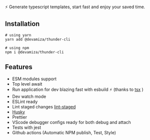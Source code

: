 ⚡️ Generate typescript templates, start fast and enjoy your saved time.

## Installation

```
# using yarn
yarn add @devamiza/thunder-cli

# using npm
npm i @devamiza/thunder-cli
```

## Features

- ESM modules support
- Top level await
- Run application for dev blazing fast with esbuild ⚡️ (thanks to [tsx](https://github.com/esbuild-kit/tsx) )
- Dev watch mode
- ESLint ready
- Lint staged changes [lint-staged](https://github.com/okonet/lint-staged)
- [Husky](https://github.com/typicode/husky)
- Prettier
- VScode debugger configs ready for both debug and attach
- Tests with jest
- Github actions (Automatic NPM publish, Test, Style)

